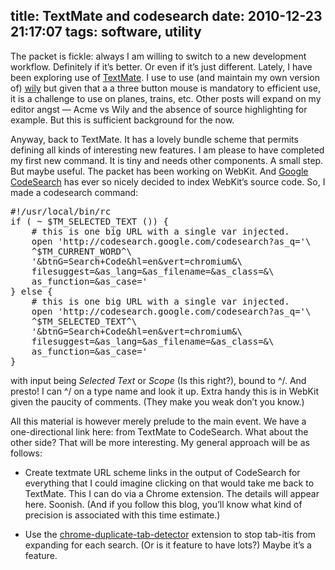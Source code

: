 title: TextMate and codesearch
date: 2010-12-23 21:17:07
tags: software, utility
---


<div class='post_body'><p>The packet is fickle: always I am willing to switch to a new
development workflow. Definitely if it&rsquo;s better. Or even if it&rsquo;s just
different. Lately, I have been exploring use of
<a href="http://macromates.com/">TextMate</a>.  I use to use (and maintain my own
version of) <a href="http://www.cse.yorku.ca/~oz/wily/">wily</a> but given that a
a three button mouse is mandatory to efficient use, it is a challenge
to use on planes, trains, etc. Other posts will expand on my editor
angst &mdash; Acme vs Wily and the absence of source highlighting for
example. But this is sufficient background for the now.</p>

<p>Anyway, back to TextMate. It has a lovely bundle scheme that permits
defining all kinds of interesting new features. I am please to have
completed my first new command. It is tiny and needs other components.
A small step. But maybe useful. The packet has been working on WebKit.
And <a href="http://codesearch.google.com/codesearch?vert=chromium">Google CodeSearch</a>
has ever so nicely decided to index WebKit&rsquo;s source code. So, I made a
codesearch command:</p>

<div class="CodeRay">
  <div class="code"><pre>#!/usr/local/bin/rc
if ( ~ $TM_SELECTED_TEXT ()) {
    # this is one big URL with a single var injected.
    open 'http://codesearch.google.com/codesearch?as_q='\
    ^$TM_CURRENT_WORD^\
    '&amp;btnG=Search+Code&amp;hl=en&amp;vert=chromium&amp;\
    filesuggest=&amp;as_lang=&amp;as_filename=&amp;as_class=&amp;\
    as_function=&amp;as_case='
} else {
    # this is one big URL with a single var injected.
    open 'http://codesearch.google.com/codesearch?as_q='\
    ^$TM_SELECTED_TEXT^\
    '&amp;btnG=Search+Code&amp;hl=en&amp;vert=chromium&amp;\
    filesuggest=&amp;as_lang=&amp;as_filename=&amp;as_class=&amp;\
    as_function=&amp;as_case='
}</pre></div>
</div>


<p>with input being <em>Selected Text</em> or <em>Scope</em> (Is this right?), bound to
^/. And presto! I can ^/ on a type name and look it up. Extra handy
this is in WebKit given the paucity of comments. (They make you weak
don&rsquo;t you know.)</p>

<p>All this material is however merely prelude to the main event. We have
a one-directional link here: from TextMate to CodeSearch. What about
the other side?  That will be more interesting. My general approach
will be as follows:</p>

<ul>
<li><p>Create textmate URL scheme links in the output of CodeSearch for
everything that I could imagine clicking on that would take me back to
TextMate.  This I can do via a Chrome extension.  The details will
appear here. Soonish. (And if you follow this blog, you&rsquo;ll know what
kind of precision is associated with this time estimate.)</p></li>
<li><p>Use the <a href="https://github.com/mbhutton/chrome-duplicate-tab-detector">chrome-duplicate-tab-detector</a>
extension to stop tab-itis from expanding for each search. (Or is it
feature to have lots?) Maybe it&rsquo;s a feature.</p></li>
</ul></div>
